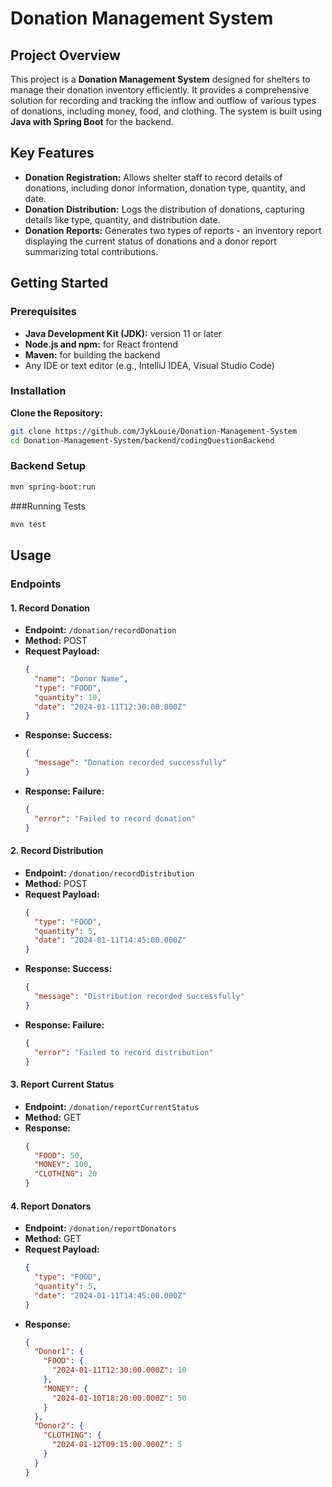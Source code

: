 # Donation Management System

## Project Overview
This project is a **Donation Management System** designed for shelters to manage their donation inventory efficiently. It provides a comprehensive solution for recording and tracking the inflow and outflow of various types of donations, including money, food, and clothing. The system is built using **Java with Spring Boot** for the backend.

## Key Features
- **Donation Registration:** Allows shelter staff to record details of donations, including donor information, donation type, quantity, and date.
- **Donation Distribution:** Logs the distribution of donations, capturing details like type, quantity, and distribution date.
- **Donation Reports:** Generates two types of reports - an inventory report displaying the current status of donations and a donor report summarizing total contributions.

## Getting Started
### Prerequisites
- **Java Development Kit (JDK):** version 11 or later
- **Node.js and npm:** for React frontend
- **Maven:** for building the backend
- Any IDE or text editor (e.g., IntelliJ IDEA, Visual Studio Code)

### Installation
**Clone the Repository:**
```sh
git clone https://github.com/JykLouie/Donation-Management-System
cd Donation-Management-System/backend/codingQuestionBackend
```
### Backend Setup
```sh
mvn spring-boot:run
```

###Running Tests
```sh
mvn test
```

## Usage

### Endpoints

#### 1. **Record Donation**
- **Endpoint:** `/donation/recordDonation`
- **Method:** POST
- **Request Payload:**
  ```json
  {
    "name": "Donor Name",
    "type": "FOOD",
    "quantity": 10,
    "date": "2024-01-11T12:30:00.000Z"
  }
  ```
- **Response: Success:**
  ```json
  {
    "message": "Donation recorded successfully"
  }
  ```
- **Response: Failure:**
  ```json
  {
    "error": "Failed to record donation"
  }
  ```

#### 2. **Record Distribution**
- **Endpoint:** `/donation/recordDistribution`
- **Method:** POST
- **Request Payload:**
  ```json
  {
    "type": "FOOD",
    "quantity": 5,
    "date": "2024-01-11T14:45:00.000Z"
  }
  ```
- **Response: Success:**
  ```json
  {
    "message": "Distribution recorded successfully"
  }
  ```
- **Response: Failure:**
  ```json
  {
    "error": "Failed to record distribution"
  }
  ```

#### 3. **Report Current Status**
- **Endpoint:** `/donation/reportCurrentStatus`
- **Method:** GET
- **Response:**
  ```json
  {
    "FOOD": 50,
    "MONEY": 100,
    "CLOTHING": 20
  }
  ```

#### 4. **Report Donators**
- **Endpoint:** `/donation/reportDonators`
- **Method:** GET
- **Request Payload:**
  ```json
  {
    "type": "FOOD",
    "quantity": 5,
    "date": "2024-01-11T14:45:00.000Z"
  }
  ```
- **Response:**
  ```json
  {
    "Donor1": {
      "FOOD": {
        "2024-01-11T12:30:00.000Z": 10
      },
      "MONEY": {
        "2024-01-10T18:20:00.000Z": 50
      }
    },
    "Donor2": {
      "CLOTHING": {
        "2024-01-12T09:15:00.000Z": 5
      }
    }
  }
  ```
  

